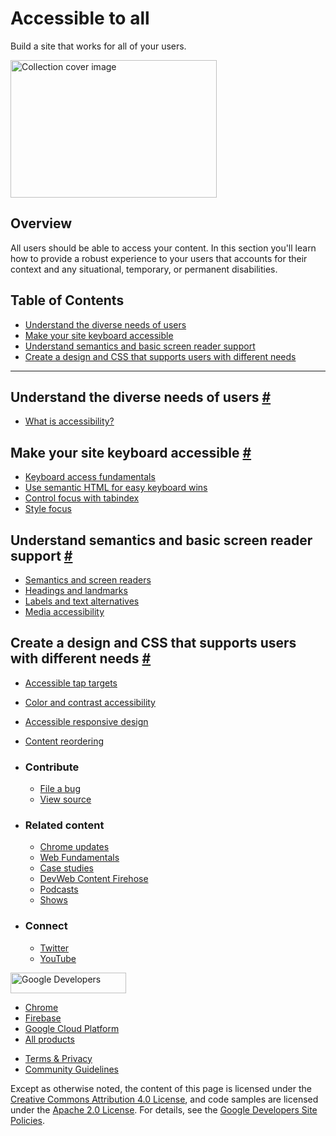 





# Accessible to all

Build a site that works for all of your users.

<img src="https://web-dev.imgix.net/image/jxu1OdD7LKOGIDU7jURMpSH2lyK2/kIvqNJ7Z62umTO31nYhk.svg" alt="Collection cover image" class="w-masthead-path__image" width="330" height="220" />

## Overview

All users should be able to access your content. In this section you'll learn how to provide a robust experience to your users that accounts for their context and any situational, temporary, or permanent disabilities.

## Table of Contents

- <a href="#understand-the-diverse-needs-of-users" class="w-path-link">Understand the diverse needs of users</a>
- <a href="#make-your-site-keyboard-accessible" class="w-path-link">Make your site keyboard accessible</a>
- <a href="#understand-semantics-and-basic-screen-reader-support" class="w-path-link">Understand semantics and basic screen reader support</a>
- <a href="#create-a-design-and-css-that-supports-users-with-different-needs" class="w-path-link">Create a design and CSS that supports users with different needs</a>

---

## Understand the diverse needs of users <a href="#understand-the-diverse-needs-of-users" class="w-headline-link">#</a>

- <a href="/what-is-accessibility/" class="w-path-link">What is accessibility?</a>

## Make your site keyboard accessible <a href="#make-your-site-keyboard-accessible" class="w-headline-link">#</a>

- <a href="/keyboard-access/" class="w-path-link">Keyboard access fundamentals</a>
- <a href="/use-semantic-html/" class="w-path-link">Use semantic HTML for easy keyboard wins</a>
- <a href="/control-focus-with-tabindex/" class="w-path-link">Control focus with tabindex</a>
- <a href="/style-focus/" class="w-path-link">Style focus</a>

## Understand semantics and basic screen reader support <a href="#understand-semantics-and-basic-screen-reader-support" class="w-headline-link">#</a>

- <a href="/semantics-and-screen-readers/" class="w-path-link">Semantics and screen readers</a>
- <a href="/headings-and-landmarks/" class="w-path-link">Headings and landmarks</a>
- <a href="/labels-and-text-alternatives/" class="w-path-link">Labels and text alternatives</a>
- <a href="/media-accessibility/" class="w-path-link">Media accessibility</a>

## Create a design and CSS that supports users with different needs <a href="#create-a-design-and-css-that-supports-users-with-different-needs" class="w-headline-link">#</a>

- <a href="/accessible-tap-targets/" class="w-path-link">Accessible tap targets</a>
- <a href="/color-and-contrast-accessibility/" class="w-path-link">Color and contrast accessibility</a>
- <a href="/accessible-responsive-design/" class="w-path-link">Accessible responsive design</a>
- <a href="/content-reordering/" class="w-path-link">Content reordering</a>

- ### Contribute

  - <a href="https://github.com/GoogleChrome/web.dev/issues/new?assignees=&amp;labels=bug&amp;template=bug_report.md&amp;title=" class="w-footer__linkbox-link">File a bug</a>
  - <a href="https://github.com/googlechrome/web.dev" class="w-footer__linkbox-link">View source</a>

- ### Related content

  - <a href="https://blog.chromium.org/" class="w-footer__linkbox-link">Chrome updates</a>
  - <a href="https://developers.google.com/web/" class="w-footer__linkbox-link">Web Fundamentals</a>
  - <a href="https://developers.google.com/web/showcase/" class="w-footer__linkbox-link">Case studies</a>
  - <a href="https://devwebfeed.appspot.com/" class="w-footer__linkbox-link">DevWeb Content Firehose</a>
  - <a href="/podcasts/" class="w-footer__linkbox-link">Podcasts</a>
  - <a href="/shows/" class="w-footer__linkbox-link">Shows</a>

- ### Connect

  - <a href="https://www.twitter.com/ChromiumDev" class="w-footer__linkbox-link">Twitter</a>
  - <a href="https://www.youtube.com/user/ChromeDevelopers" class="w-footer__linkbox-link">YouTube</a>

<a href="https://developers.google.com/" class="w-footer__utility-logo-link"><img src="/images/lockup-color.png" alt="Google Developers" class="w-footer__utility-logo" width="185" height="33" /></a>

- <a href="https://developer.chrome.com/" class="w-footer__utility-link">Chrome</a>
- <a href="https://firebase.google.com/" class="w-footer__utility-link">Firebase</a>
- <a href="https://cloud.google.com/" class="w-footer__utility-link">Google Cloud Platform</a>
- <a href="https://developers.google.com/products" class="w-footer__utility-link">All products</a>

<!-- -->

- <a href="https://policies.google.com/" class="w-footer__utility-link">Terms &amp; Privacy</a>
- <a href="/community-guidelines/" class="w-footer__utility-link">Community Guidelines</a>

Except as otherwise noted, the content of this page is licensed under the [Creative Commons Attribution 4.0 License](https://creativecommons.org/licenses/by/4.0/), and code samples are licensed under the [Apache 2.0 License](https://www.apache.org/licenses/LICENSE-2.0). For details, see the [Google Developers Site Policies](https://developers.google.com/terms/site-policies).

